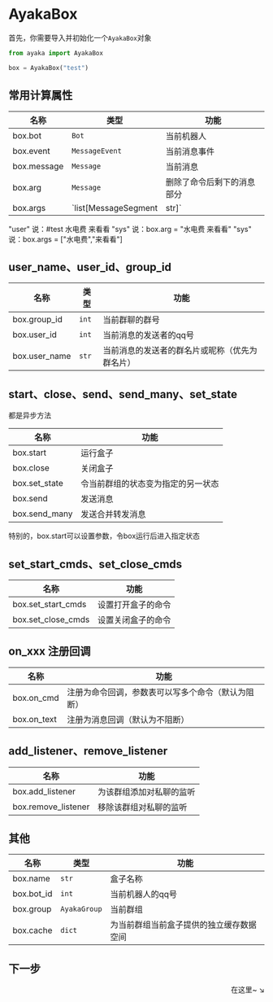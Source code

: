 # AyakaBox

首先，你需要导入并初始化一个`AyakaBox`对象

```py
from ayaka import AyakaBox

box = AyakaBox("test")
```

## 常用计算属性

| 名称        | 类型                 | 功能                       |
| ----------- | -------------------- | -------------------------- |
| box.bot     | `Bot`                | 当前机器人                 |
| box.event   | `MessageEvent`       | 当前消息事件               |
| box.message | `Message`            | 当前消息                   |
| box.arg     | `Message`            | 删除了命令后剩下的消息部分 |
| box.args    | `list[MessageSegment | str]`                      | 删除命令后，依照分隔符分割，并移除空数据 |

<div class="demo">
"user" 说：#test 水电费   来看看
"sys" 说：box.arg = "水电费   来看看"
"sys" 说：box.args = ["水电费","来看看"]
</div>


## user_name、user_id、group_id

| 名称          | 类型  | 功能                                           |
| ------------- | ----- | ---------------------------------------------- |
| box.group_id  | `int` | 当前群聊的群号                                 |
| box.user_id   | `int` | 当前消息的发送者的qq号                         |
| box.user_name | `str` | 当前消息的发送者的群名片或昵称（优先为群名片） |

## start、close、send、send_many、set_state

都是异步方法

| 名称          | 功能                               |
| ------------- | ---------------------------------- |
| box.start     | 运行盒子                           |
| box.close     | 关闭盒子                           |
| box.set_state | 令当前群组的状态变为指定的另一状态 |
| box.send      | 发送消息                           |
| box.send_many | 发送合并转发消息                   |

特别的，box.start可以设置参数，令box运行后进入指定状态

## set_start_cmds、set_close_cmds

| 名称               | 功能               |
| ------------------ | ------------------ |
| box.set_start_cmds | 设置打开盒子的命令 |
| box.set_close_cmds | 设置关闭盒子的命令 |


## on_xxx 注册回调

| 名称        | 功能                                               |
| ----------- | -------------------------------------------------- |
| box.on_cmd  | 注册为命令回调，参数表可以写多个命令（默认为阻断） |
| box.on_text | 注册为消息回调（默认为不阻断）                     |

## add_listener、remove_listener

| 名称                | 功能                     |
| ------------------- | ------------------------ |
| box.add_listener    | 为该群组添加对私聊的监听 |
| box.remove_listener | 移除该群组对私聊的监听   |

## 其他

| 名称       | 类型         | 功能                                     |
| ---------- | ------------ | ---------------------------------------- |
| box.name   | `str`        | 盒子名称                                 |
| box.bot_id | `int`        | 当前机器人的qq号                         |
| box.group  | `AyakaGroup` | 当前群组                                 |
| box.cache  | `dict`       | 为当前群组当前盒子提供的独立缓存数据空间 |

## 下一步

<div align="right">
    在这里~ ↘
</div>
